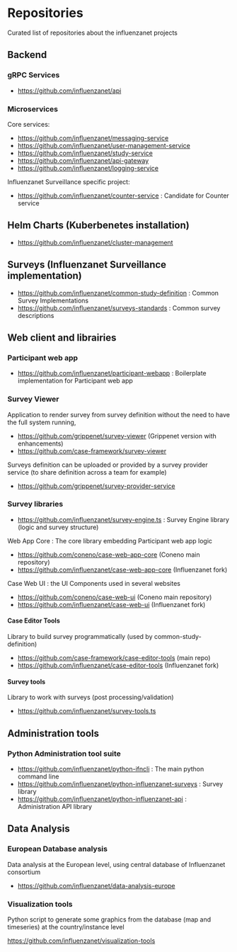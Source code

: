 # Repositories

Curated list of repositories about the influenzanet projects

## Backend 

### gRPC Services 

- https://github.com/influenzanet/api 

### Microservices

Core services:
- https://github.com/influenzanet/messaging-service
- https://github.com/influenzanet/user-management-service
- https://github.com/influenzanet/study-service
- https://github.com/influenzanet/api-gateway
- https://github.com/influenzanet/logging-service

Influenzanet Surveillance specific project:

- https://github.com/influenzanet/counter-service : Candidate for Counter service

## Helm Charts (Kuberbenetes installation)

- https://github.com/influenzanet/cluster-management

## Surveys (Influenzanet Surveillance implementation)

- https://github.com/influenzanet/common-study-definition : Common Survey Implementations
- https://github.com/influenzanet/surveys-standards : Common survey descriptions

## Web client and librairies

### Participant web app

- https://github.com/influenzanet/participant-webapp : Boilerplate implementation for Participant web app

### Survey Viewer

Application to render survey from survey definition without the need to have the full system running,

- https://github.com/grippenet/survey-viewer (Grippenet version with enhancements)
- https://github.com/case-framework/survey-viewer 

Surveys definition can be uploaded or provided by a survey provider service (to share definition across a team for example)

- https://github.com/grippenet/survey-provider-service

### Survey libraries

- https://github.com/influenzanet/survey-engine.ts : Survey Engine library (logic and survey structure)

Web App Core : The core library embedding Participant web app logic

- https://github.com/coneno/case-web-app-core (Coneno main repository)
- https://github.com/influenzanet/case-web-app-core (Influenzanet fork)

Case Web UI : the UI Components used in several websites

- https://github.com/coneno/case-web-ui (Coneno main repository)
- https://github.com/influenzanet/case-web-ui (Influenzanet fork)

#### Case Editor Tools

Library to build survey programmatically (used by common-study-definition)

- https://github.com/case-framework/case-editor-tools (main repo)
- https://github.com/influenzanet/case-editor-tools (Influenzanet fork)

#### Survey tools
Library to work with surveys (post processing/validation)

- https://github.com/influenzanet/survey-tools.ts

## Administration tools

### Python Administration tool suite

- https://github.com/influenzanet/python-ifncli : The main python command line
- https://github.com/influenzanet/python-influenzanet-surveys : Survey library
- https://github.com/influenzanet/python-influenzanet-api : Administration API library

## Data Analysis

### European Database analysis

Data analysis at the European level, using central database of Influenzanet consortium

- https://github.com/influenzanet/data-analysis-europe

### Visualization tools

Python script to generate some graphics from the database (map and timeseries) at the country/instance level

https://github.com/influenzanet/visualization-tools




